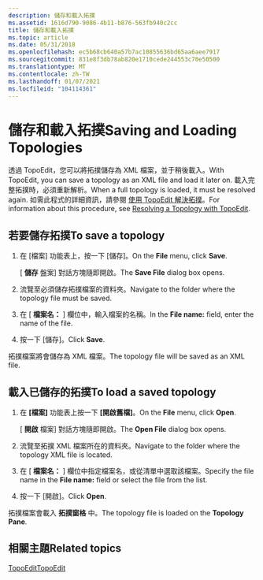 ```yaml
---
description: 儲存和載入拓撲
ms.assetid: 1616d790-9086-4b11-b876-563fb940c2cc
title: 儲存和載入拓撲
ms.topic: article
ms.date: 05/31/2018
ms.openlocfilehash: ec5b68cb640a57b7ac10855636bd65aa6aee7917
ms.sourcegitcommit: 831e8f3db78ab820e1710cede244553c70e50500
ms.translationtype: MT
ms.contentlocale: zh-TW
ms.lasthandoff: 01/07/2021
ms.locfileid: "104114361"
---
```

# <a name="saving-and-loading-topologies"></a><span data-ttu-id="270a8-103">儲存和載入拓撲</span><span class="sxs-lookup"><span data-stu-id="270a8-103">Saving and Loading Topologies</span></span>

<span data-ttu-id="270a8-104">透過 TopoEdit，您可以將拓撲儲存為 XML 檔案，並于稍後載入。</span><span class="sxs-lookup"><span data-stu-id="270a8-104">With TopoEdit, you can save a topology as an XML file and load it later on.</span></span> <span data-ttu-id="270a8-105">載入完整拓撲時，必須重新解析。</span><span class="sxs-lookup"><span data-stu-id="270a8-105">When a full topology is loaded, it must be resolved again.</span></span> <span data-ttu-id="270a8-106">如需此程式的詳細資訊，請參閱 [使用 TopoEdit 解決拓撲](resolving-a-topology-with-topoedit.md)。</span><span class="sxs-lookup"><span data-stu-id="270a8-106">For information about this procedure, see [Resolving a Topology with TopoEdit](resolving-a-topology-with-topoedit.md).</span></span>

## <a name="to-save-a-topology"></a><span data-ttu-id="270a8-107">若要儲存拓撲</span><span class="sxs-lookup"><span data-stu-id="270a8-107">To save a topology</span></span>

1.  <span data-ttu-id="270a8-108">在 [檔案] 功能表上，按一下 [儲存]。</span><span class="sxs-lookup"><span data-stu-id="270a8-108">On the **File** menu, click **Save**.</span></span>

    <span data-ttu-id="270a8-109">[ **儲存** 盤案] 對話方塊隨即開啟。</span><span class="sxs-lookup"><span data-stu-id="270a8-109">The **Save File** dialog box opens.</span></span>

2.  <span data-ttu-id="270a8-110">流覽至必須儲存拓撲檔案的資料夾。</span><span class="sxs-lookup"><span data-stu-id="270a8-110">Navigate to the folder where the topology file must be saved.</span></span>

3.  <span data-ttu-id="270a8-111">在 [ **檔案名：** ] 欄位中，輸入檔案的名稱。</span><span class="sxs-lookup"><span data-stu-id="270a8-111">In the **File name:** field, enter the name of the file.</span></span>

4.  <span data-ttu-id="270a8-112">按一下 [儲存]。</span><span class="sxs-lookup"><span data-stu-id="270a8-112">Click **Save**.</span></span>

<span data-ttu-id="270a8-113">拓撲檔案將會儲存為 XML 檔案。</span><span class="sxs-lookup"><span data-stu-id="270a8-113">The topology file will be saved as an XML file.</span></span>

## <a name="to-load-a-saved-topology"></a><span data-ttu-id="270a8-114">載入已儲存的拓撲</span><span class="sxs-lookup"><span data-stu-id="270a8-114">To load a saved topology</span></span>

1.  <span data-ttu-id="270a8-115">在 **[檔案]** 功能表上按一下 **[開啟舊檔]**。</span><span class="sxs-lookup"><span data-stu-id="270a8-115">On the **File** menu, click **Open**.</span></span>

    <span data-ttu-id="270a8-116">[ **開啟** 檔案] 對話方塊隨即開啟。</span><span class="sxs-lookup"><span data-stu-id="270a8-116">The **Open File** dialog box opens.</span></span>

2.  <span data-ttu-id="270a8-117">流覽至拓撲 XML 檔案所在的資料夾。</span><span class="sxs-lookup"><span data-stu-id="270a8-117">Navigate to the folder where the topology XML file is located.</span></span>

3.  <span data-ttu-id="270a8-118">在 [ **檔案名：** ] 欄位中指定檔案名，或從清單中選取該檔案。</span><span class="sxs-lookup"><span data-stu-id="270a8-118">Specify the file name in the **File name:** field or select the file from the list.</span></span>

4.  <span data-ttu-id="270a8-119">按一下 [開啟]。</span><span class="sxs-lookup"><span data-stu-id="270a8-119">Click **Open**.</span></span>

<span data-ttu-id="270a8-120">拓撲檔案會載入 **拓撲窗格** 中。</span><span class="sxs-lookup"><span data-stu-id="270a8-120">The topology file is loaded on the **Topology Pane**.</span></span>

## <a name="related-topics"></a><span data-ttu-id="270a8-121">相關主題</span><span class="sxs-lookup"><span data-stu-id="270a8-121">Related topics</span></span>

<dl> <dt>

[<span data-ttu-id="270a8-122">TopoEdit</span><span class="sxs-lookup"><span data-stu-id="270a8-122">TopoEdit</span></span>](topoedit.md)
</dt> </dl>

 

 



